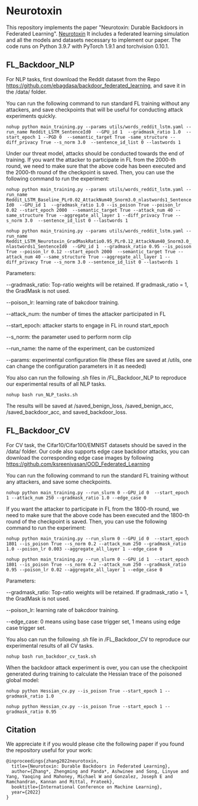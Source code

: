 # Neurotoxin

This repository implements the paper "Neurotoxin: Durable Backdoors in Federated Learning". [Neurotoxin]([https://arxiv.org/abs/2008.11364](https://arxiv.org/abs/2206.10341)) It includes a federated learning simulation and all the models and datasets necessary to implement our paper. The code runs on Python 3.9.7 with PyTorch 1.9.1 and torchvision 0.10.1.

## FL_Backdoor_NLP

For NLP tasks, first download the Reddit dataset from the Repo https://github.com/ebagdasa/backdoor_federated_learning, and save it in the /data/ folder.

You can run the following command to run standard FL training without any attackers, and save checkpoints that will be useful for conducting attack experiments quickly.

`nohup python main_training.py --params utils/words_reddit_lstm.yaml --run_name Reddit_LSTM_SentenceId0  --GPU_id 1  --gradmask_ratio 1.0  --start_epoch 1 --PGD 0  --semantic_target True -same_structure --diff_privacy True --s_norm 3.0  --sentence_id_list 0 --lastwords 1 `

Under our threat model, attacks should be conducted towards the end of training. If you want the attacker to participate in FL from the 2000-th round, we need to make sure that the above code has been executed and the 2000-th round of the checkpoint is saved.
Then, you can use the following command to run the experiment:

`nohup python main_training.py --params utils/words_reddit_lstm.yaml --run_name Reddit_LSTM_Baseline_PLr0.02_AttackNum40_Snorm3.0_nlastwords1_SentenceId0  --GPU_id 1  --gradmask_ratio 1.0 --is_poison True --poison_lr 0.02 --start_epoch 2000  --semantic_target True --attack_num 40 --same_structure True --aggregate_all_layer 1 --diff_privacy True --s_norm 3.0  --sentence_id_list 0 --lastwords 1 `

`nohup python main_training.py --params utils/words_reddit_lstm.yaml --run_name Reddit_LSTM_Neurotoxin_GradMaskRatio0.95_PLr0.12_AttackNum40_Snorm3.0_nlastwords1_SentenceId0  --GPU_id 1  --gradmask_ratio 0.95 --is_poison True --poison_lr 0.12 --start_epoch 2000  --semantic_target True --attack_num 40 --same_structure True --aggregate_all_layer 1 --diff_privacy True --s_norm 3.0 --sentence_id_list 0 --lastwords 1 `

Parameters:

--gradmask_ratio: Top-ratio weights will be retained. If gradmask_ratio = 1, the GradMask is not used.

--poison_lr: learning rate of bakcdoor training.

--attack_num: the number of times the attacker participated in FL

--start_epoch: attacker starts to engage in FL in round start_epoch

--s_norm: the parameter used to perform norm clip

--run_name: the name of the experiment, can be customized

--params: experimental configuration file (these files are saved at /utils, one can change the configuration parameters in it as needed)

You also can run the following .sh files in /FL_Backdoor_NLP to reproduce our experimental results of all NLP tasks.

`nohup bash run_NLP_tasks.sh`

The results will be saved at /saved_benign_loss, /saved_benign_acc, /saved_backdoor_acc, and saved_backdoor_loss.

## FL_Backdoor_CV

For CV task, the Cifar10/Cifar100/EMNIST datasets should be saved in the /data/ folder.
Our code also supports edge case backdoor attacks, you can download the corresponding edge case images by following https://github.com/ksreenivasan/OOD_Federated_Learning

You can run the following command to run the standard FL training without any attackers, and save some checkpoints.

`nohup python main_training.py --run_slurm 0 --GPU_id 0  --start_epoch 1 --attack_num 250 --gradmask_ratio 1.0 --edge_case 0`

If you want the attacker to participate in FL from the 1800-th round, we need to make sure that the above code has been executed and the 1800-th round of the checkpoint is saved.
Then, you can use the following command to run the experiment:

`nohup python main_training.py --run_slurm 0 --GPU_id 0  --start_epoch 1801 --is_poison True --s_norm 0.2 --attack_num 250 --gradmask_ratio 1.0 --poison_lr 0.003 --aggregate_all_layer 1 --edge_case 0`

`nohup python main_training.py --run_slurm 0 --GPU_id 1  --start_epoch 1801 --is_poison True --s_norm 0.2 --attack_num 250 --gradmask_ratio 0.95 --poison_lr 0.02 --aggregate_all_layer 1 --edge_case 0`

Parameters:

--gradmask_ratio: Top-ratio weights will be retained. If gradmask_ratio = 1, the GradMask is not used.

--poison_lr: learning rate of bakcdoor training.

--edge_case: 0 means using base case trigger set, 1 means using edge case trigger set.


You also can run the following .sh file in /FL_Backdoor_CV to reproduce our experimental results of all CV tasks.

`nohup bash run_backdoor_cv_task.sh`

When the backdoor attack experiment is over, you can use the checkpoint generated during training to calculate the Hessian trace of the poisoned global model:

`nohup python Hessian_cv.py --is_poison True --start_epoch 1 --gradmask_ratio 1.0`

`nohup python Hessian_cv.py --is_poison True --start_epoch 1 --gradmask_ratio 0.95`

## Citation

We appreciate it if you would please cite the following paper if you found the repository useful for your work:

```
@inproceedings{zhang2022neurotoxin,
  title={Neurotoxin: Durable Backdoors in Federated Learning},
  author={Zhang*, Zhengming and Panda*, Ashwinee and Song, Linyue and Yang, Yaoqing and Mahoney, Michael W and Gonzalez, Joseph E and Ramchandran, Kannan and Mittal, Prateek},
  booktitle={International Conference on Machine Learning},
  year={2022}
}
```
